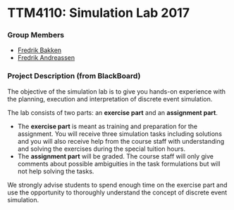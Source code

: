 # TTM4110: Simulation Lab 2017

### Group Members
 - [Fredrik Bakken](https://fredrikbakken.no)
 - [Fredrik Andreassen](https://github.com/fredrian)

### Project Description (from BlackBoard)

The objective of the simulation lab is to give you hands-on experience with the planning, execution and interpretation of discrete event simulation. 

The lab consists of two parts: an **exercise part** and an **assignment part**.

 - The **exercise part** is meant as training and preparation for the assignment. You will receive three simulation tasks including solutions and you will also receive help from the course staff with understanding and solving the exercises during the special tuition hours.
 - The **assignment part** will be graded. The course staff will only give comments about possible ambiguities in the task formulations but will not help solving the tasks.

We strongly advise students to spend enough time on the exercise part and use the opportunity to thoroughly understand the concept of discrete event simulation.
